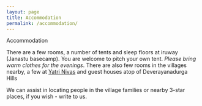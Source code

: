```yaml
---
layout: page
title: Accommodation
permalink: /accommodation/
---
```


Accommodation

There are a few rooms, a number of tents and sleep floors at iruway (Janastu basecamp). You are welcome to pitch your own tent. <em>Please bring warm clothes for the evenings</em>. There are also few rooms in the villages nearby, a few at [Yatri Nivas](https://goo.gl/maps/VJvSiWjn9PnxGzEP7) and guest houses atop of Deverayanadurga Hills 
<!-- and there are now a couple of lodges that have come up: [Jenu Gundu](https://jenugundujungletrail.com) and [Nomads Camp](https://www.tripadvisor.in/Hotel_Review-g858478-d23342353-Reviews-The_Nomad_s_Camps_Devarayanadurga-Tumkur_Tumkur_District_Karnataka.html). --> 

We can assist in locating people in the village families or nearby 3-star places, if you wish - write to us.

